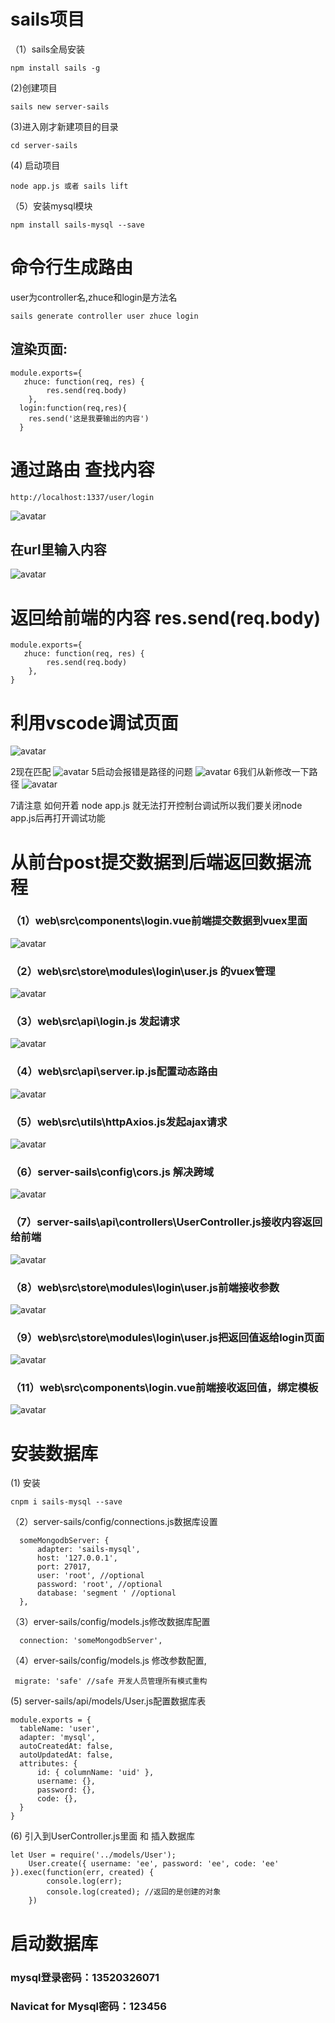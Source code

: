 # sails项目
（1）sails全局安装

```
npm install sails -g
```
(2)创建项目
```
sails new server-sails
```
(3)进入刚才新建项目的目录
```
cd server-sails
```
(4) 启动项目
```
node app.js 或者 sails lift
```
（5）安装mysql模块
```
npm install sails-mysql --save 
```

# 命令行生成路由
user为controller名,zhuce和login是方法名 
```
sails generate controller user zhuce login  
```
## 渲染页面:
```
module.exports={ 
   zhuce: function(req, res) {
        res.send(req.body)
    },
  login:function(req,res){ 
    res.send('这是我要输出的内容')
  } 
```
# 通过路由 查找内容
```
http://localhost:1337/user/login
```
![avatar](./images/1.png)
## 在url里输入内容
![avatar](./images/2.png)

# 返回给前端的内容  res.send(req.body)
```
module.exports={ 
   zhuce: function(req, res) {
        res.send(req.body)
    },
}
```


# 利用vscode调试页面
![avatar](./images/3.png)

2现在匹配
![avatar](./images/4.png)
5启动会报错是路径的问题
![avatar](./images/5.png)
6我们从新修改一下路径
![avatar](./images/6.png)

7请注意 如何开着 node app.js 就无法打开控制台调试所以我们要关闭node app.js后再打开调试功能


# 从前台post提交数据到后端返回数据流程
  
### （1）web\src\components\login.vue前端提交数据到vuex里面
![avatar](./images/7.png)

### （2）web\src\store\modules\login\user.js 的vuex管理
![avatar](./images/8.png)
### （3）web\src\api\login.js 发起请求
![avatar](./images/9.png)
### （4）web\src\api\server.ip.js配置动态路由
![avatar](./images/10.png)
### （5）web\src\utils\httpAxios.js发起ajax请求
![avatar](./images/11.png)
### （6）server-sails\config\cors.js 解决跨域
![avatar](./images/12.png)
### （7）server-sails\api\controllers\UserController.js接收内容返回给前端
![avatar](./images/13.png)
### （8）web\src\store\modules\login\user.js前端接收参数
![avatar](./images/14.png)
### （9）web\src\store\modules\login\user.js把返回值返给login页面
![avatar](./images/15.png)
### （11）web\src\components\login.vue前端接收返回值，绑定模板
![avatar](./images/16.png)


# 安装数据库
(1) 安装
```
cnpm i sails-mysql --save
```
（2）server-sails/config/connections.js数据库设置
```
  someMongodbServer: {
      adapter: 'sails-mysql',
      host: '127.0.0.1',
      port: 27017,
      user: 'root', //optional
      password: 'root', //optional
      database: 'segment ' //optional
  },
```
（3）erver-sails/config/models.js修改数据库配置
```
  connection: 'someMongodbServer',
```
（4）erver-sails/config/models.js 修改参数配置,
```
 migrate: 'safe' //safe 开发人员管理所有模式重构 
```
(5) server-sails/api/models/User.js配置数据库表
```
module.exports = {
  tableName: 'user',
  adapter: 'mysql',
  autoCreatedAt: false,
  autoUpdatedAt: false,
  attributes: {
      id: { columnName: 'uid' },
      username: {},
      password: {},
      code: {},
  }
}
```
(6) 引入到UserController.js里面 和   插入数据库
```
let User = require('../models/User');  
    User.create({ username: 'ee', password: 'ee', code: 'ee' }).exec(function(err, created) {
        console.log(err);
        console.log(created); //返回的是创建的对象    
    })
```
# 启动数据库

### mysql登录密码：13520326071
### Navicat for Mysql密码：123456
```

```